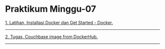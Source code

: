 # Praktikum Minggu-07

[1. Latihan, Installasi Docker dan Get Started - Docker.](latihan.md)

---

[2. Tugas, Couchbase image from DockerHub.](tugas.md)

---